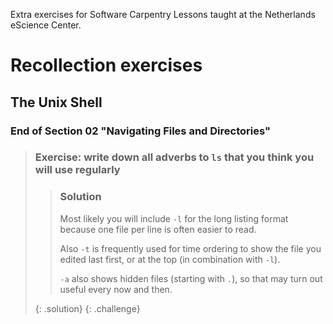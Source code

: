 Extra exercises for Software Carpentry Lessons taught at the Netherlands eScience Center.

# Recollection exercises
## The Unix Shell
### End of Section 02 "Navigating Files and Directories"

> ### Exercise: write down all adverbs to `ls` that you think you will use regularly 
>
> > ### Solution
> > Most likely you will include `-l` for the long listing format because one file per line is often easier to read.
> > 
> > Also `-t` is frequently used for time ordering to show the file you edited last first, or at the top (in combination
> > with `-l`).
> > 
> > `-a` also shows hidden files (starting with `.`), so that may turn out useful every now and then.
> >
> {: .solution}
{: .challenge}

